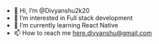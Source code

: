 - 👋 Hi, I’m @Divyanshu2k20
- 👀 I’m interested in Full stack development
- 🌱 I’m currently learning React Native
- 📫 How to reach me here.divyanshu@gmail.com

<!---
Divyanshu2k20/Divyanshu2k20 is a ✨ special ✨ repository because its `README.md` (this file) appears on your GitHub profile.
You can click the Preview link to take a look at your changes.
--->
